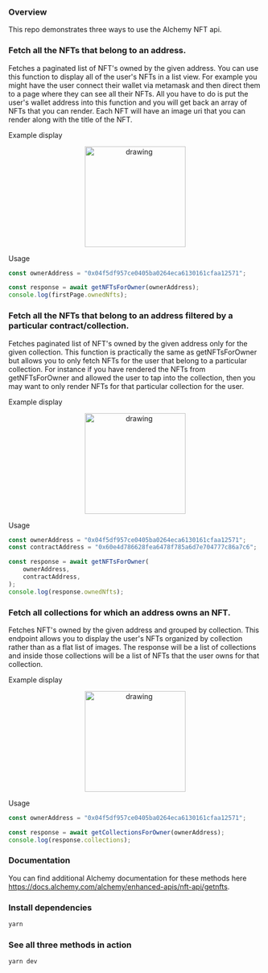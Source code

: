 ### Overview

This repo demonstrates three ways to use the Alchemy NFT api.

### Fetch all the NFTs that belong to an address.

Fetches a paginated list of NFT's owned by the given address. You can use this function to display all of the user's NFTs in a list view. For example you might have the user connect their wallet via metamask and then direct them to a page where they can see all their NFTs. All you have to do is put the user's wallet address into this function and you will get back an array of NFTs that you can render. Each NFT will have an image uri that you can render along with the title of the NFT.

Example display

<center><img src="https://user-images.githubusercontent.com/5247707/150714145-30642204-e7ea-47cb-a2e1-ec3616250bc9.png" alt="drawing" width="200"/></center>

Usage

```javascript
const ownerAddress = "0x04f5df957ce0405ba0264eca6130161cfaa12571";

const response = await getNFTsForOwner(ownerAddress);
console.log(firstPage.ownedNfts);
```

### Fetch all the NFTs that belong to an address filtered by a particular contract/collection.

Fetches paginated list of NFT's owned by the given address only for the given collection. This function is practically the same as getNFTsForOwner but allows you to only fetch NFTs for the user that belong to a particular collection. For instance if you have rendered the NFTs from getNFTsForOwner and allowed the user to tap into the collection, then you may want to only render NFTs for that particular collection for the user.

Example display

<center><img src="https://user-images.githubusercontent.com/5247707/150714183-c887090e-b242-44cc-9f49-3e487790fd74.png" alt="drawing" width="200"/></center>

Usage

```javascript
const ownerAddress = "0x04f5df957ce0405ba0264eca6130161cfaa12571";
const contractAddress = "0x60e4d786628fea6478f785a6d7e704777c86a7c6";

const response = await getNFTsForOwner(
	ownerAddress,
	contractAddress,
);
console.log(response.ownedNfts);
```

### Fetch all collections for which an address owns an NFT.

Fetches NFT's owned by the given address and grouped by collection. This endpoint allows you to display the user's NFTs organized by collection rather than as a flat list of images. The response will be a list of collections and inside those collections will be a list of NFTs that the user owns for that collection.

Example display

<center><img src="https://user-images.githubusercontent.com/5247707/150714225-44b5b81a-529d-4d10-b775-e84ff6176336.png" alt="drawing" width="200"/></center>

Usage

```javascript
const ownerAddress = "0x04f5df957ce0405ba0264eca6130161cfaa12571";

const response = await getCollectionsForOwner(ownerAddress);
console.log(response.collections);
```

### Documentation

You can find additional Alchemy documentation for these methods here https://docs.alchemy.com/alchemy/enhanced-apis/nft-api/getnfts.

### Install dependencies

```bash
yarn
```

### See all three methods in action

```bash
yarn dev
```
